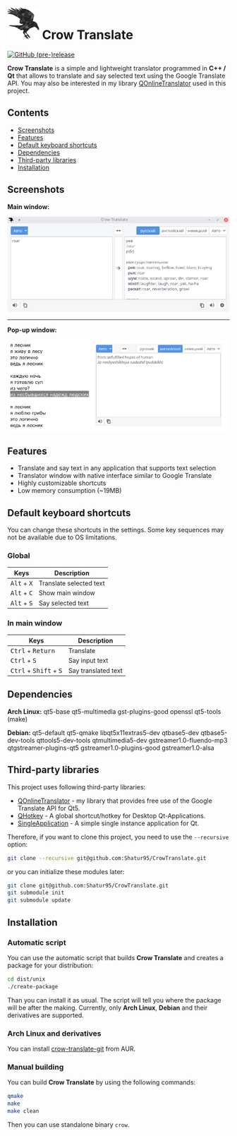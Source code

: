 # ![Crow Translate logo](./dist/unix/generic/menuicons/72x72/apps/crow-translate.png) Crow Translate

[![GitHub (pre-)release](https://img.shields.io/github/release/Shatur95/CrowTranslate/all.svg)](https://github.com/Shatur95/CrowTranslate/releases)


**Crow Translate** is a simple and lightweight translator programmed in **C++ / Qt** that allows to translate and say selected text using the Google Translate API.
You may also be interested in my library [QOnlineTranslator](https://github.com/Shatur95/QOnlineTranslator "A library that provides free use of the Google Translate API for Qt5") used in this project. 

## Contents

* [Screenshots](#screenshots)
* [Features](#features)
* [Default keyboard shortcuts](#default-keyboard-shortcuts)
* [Dependencies](#dependencies)
* [Third-party libraries](#third-party-libraries)
* [Installation](#installation)

## Screenshots

**Main window:**

![Main window](./dist/unix/main-window-screenshot.png)
___

**Pop-up window:**

![Pop-up window](./dist/unix/popup-window-screenshot.png)

## Features

* Translate and say text in any application that supports text selection
* Translator window with native interface similar to Google Translate
* Highly customizable shortcuts
* Low memory consumption (~19MB)

## Default keyboard shortcuts

You can change these shortcuts in the settings. Some key sequences may not be available due to OS limitations.

### Global

|  Keys                         | Description             |
|-------------------------------|-------------------------|
| <kbd>Alt</kbd> + <kbd>X</kbd> | Translate selected text |
| <kbd>Alt</kbd> + <kbd>C</kbd> | Show main window        |
| <kbd>Alt</kbd> + <kbd>S</kbd> | Say selected text       |

### In main window

|  Keys                                             | Description               |
|---------------------------------------------------|---------------------------|
| <kbd>Ctrl</kbd> + <kbd>Return</kbd>               | Translate                 |
| <kbd>Ctrl</kbd> + <kbd>S</kbd>                    | Say input text            |
| <kbd>Ctrl</kbd> + <kbd>Shift</kbd> + <kbd>S</kbd> | Say translated text       |

## Dependencies

**Arch Linux:** qt5-base qt5-multimedia gst-plugins-good openssl qt5-tools (make)

**Debian:** qt5-default qt5-qmake libqt5x11extras5-dev qtbase5-dev qtbase5-dev-tools qttools5-dev-tools qtmultimedia5-dev gstreamer1.0-fluendo-mp3 qtgstreamer-plugins-qt5 gstreamer1.0-plugins-good gstreamer1.0-alsa

## Third-party libraries

This project uses following third-party libraries:
* [QOnlineTranslator](https://github.com/Shatur95/QOnlineTranslator) - my library that provides free use of the Google Translate API for Qt5.
* [QHotkey](https://github.com/Skycoder42/QHotkey) - A global shortcut/hotkey for Desktop Qt-Applications.
* [SingleApplication](https://github.com/itay-grudev/SingleApplication) - A simple single instance application for Qt.

Therefore, if you want to clone this project, you need to use the `--recursive` option:

```bash
git clone --recursive git@github.com:Shatur95/CrowTranslate.git
```

or you can initialize these modules later:

```bash
git clone git@github.com:Shatur95/CrowTranslate.git
git submodule init
git submodule update
```

## Installation

### Automatic script

You can use the automatic script that builds **Crow Translate** and creates a package for your distribution:

```bash
cd dist/unix
./create-package
```

Than you can install it as usual. The script will tell you where the package will be after the making. Currently, only **Arch Linux**, **Debian** and their derivatives are supported.

### Arch Linux and derivatives

You can install [crow-translate-git](https://aur.archlinux.org/packages/crow-translate-git "A simple and lightweight translator that allows to translate and say the selected text using the Google Translate API") from AUR.

### Manual building

You can build **Crow Translate** by using the following commands:

```bash
qmake
make
make clean
```

Then you can use standalone binary `crow`.
